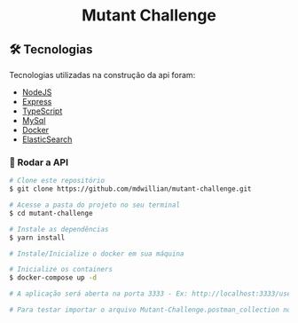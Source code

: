 <h1 align="center">
  Mutant Challenge
</h1>

## 🛠 Tecnologias

Tecnologias utilizadas na construção da api foram:

- [NodeJS][nodejs]
- [Express][express]
- [TypeScript][typescript]
- [MySql][mysql]
- [Docker][docker]
- [ElasticSearch][elasticsearch]

### 🧭 Rodar a API

```bash
# Clone este repositório
$ git clone https://github.com/mdwillian/mutant-challenge.git

# Acesse a pasta do projeto no seu terminal
$ cd mutant-challenge

# Instale as dependências
$ yarn install

# Instale/Inicialize o docker em sua máquina

# Inicialize os containers
$ docker-compose up -d

# A aplicação será aberta na porta 3333 - Ex: http://localhost:3333/users

# Para testar importar o arquivo Mutant-Challenge.postman_collection no Postman

```

[nodejs]: https://nodejs.org/
[express]: https://expressjs.com/
[typescript]: https://www.typescriptlang.org/
[mysql]: https://www.mysql.com/
[docker]: https://www.docker.com/
[elasticsearch]:https://www.elastic.co/
